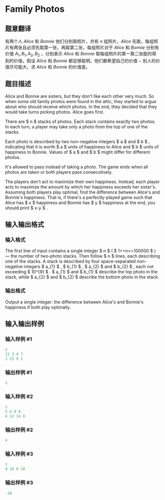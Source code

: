 # Family Photos

## 题意翻译

有两个人 *Alice* 和 *Bonnie* 他们分别取照片，共有 $n$ 组照片，*Alice* 先取，每组照片有两张且必须先取第一张，再取第二张，每组照片对于 *Alice* 和 *Bonnie* 分别有价值 $A_1,B_1,A_2,B_2$ ，分别表示 *Alice* 和 *Bonnie* 取每组照片的第一第二张能的得到的价值，假设 *Alice* 和 *Bonnie* 都足够聪明，他们都希望自己的价值 $-$ 别人的价值尽可能大，求 *Alice* 和 *Bonnie* 的价值差。

## 题目描述

Alice and Bonnie are sisters, but they don't like each other very much. So when some old family photos were found in the attic, they started to argue about who should receive which photos. In the end, they decided that they would take turns picking photos. Alice goes first.

There are $ n $ stacks of photos. Each stack contains exactly two photos. In each turn, a player may take only a photo from the top of one of the stacks.

Each photo is described by two non-negative integers $ a $ and $ b $ , indicating that it is worth $ a $ units of happiness to Alice and $ b $ units of happiness to Bonnie. Values of $ a $ and $ b $ might differ for different photos.

It's allowed to pass instead of taking a photo. The game ends when all photos are taken or both players pass consecutively.

The players don't act to maximize their own happiness. Instead, each player acts to maximize the amount by which her happiness exceeds her sister's. Assuming both players play optimal, find the difference between Alice's and Bonnie's happiness. That is, if there's a perfectly-played game such that Alice has $ x $ happiness and Bonnie has $ y $ happiness at the end, you should print $ x-y $ .

## 输入输出格式

### 输入格式

The first line of input contains a single integer $ n $ ( $ 1<=n<=100000 $ ) — the number of two-photo stacks. Then follow $ n $ lines, each describing one of the stacks. A stack is described by four space-separated non-negative integers $ a_{1} $ , $ b_{1} $ , $ a_{2} $ and $ b_{2} $ , each not exceeding $ 10^{9} $ . $ a_{1} $ and $ b_{1} $ describe the top photo in the stack, while $ a_{2} $ and $ b_{2} $ describe the bottom photo in the stack.

### 输出格式

Output a single integer: the difference between Alice's and Bonnie's happiness if both play optimally.

## 输入输出样例

### 输入样例 #1

```cpp
2
12 3 4 7
1 15 9 1

```
### 输出样例 #1

```cpp
1

```
### 输入样例 #2

```cpp
2
5 4 8 8
4 12 14 0

```
### 输出样例 #2

```cpp
4

```
### 输入样例 #3

```cpp
1
0 10 0 10

```
### 输出样例 #3

```cpp
-10

```
